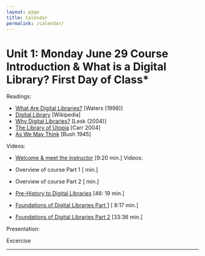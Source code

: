 ```yaml
---
layout: page
title: Calendar
permalink: /calendar/
---
```


# Unit 1: Monday June 29 Course Introduction & What is a Digital Library? **First Day of Class***

Readings:


-  [What Are Digital Libraries?](https://www.clir.org/1998/07/clir-issues-number-4/) [Waters (1998)]
- [Digital Library](https://en.wikipedia.org/wiki/Digital_library) [Wikipedia]
- [Why Digital Libraries?](http://www.lesk.com/mlesk/follett/follett.html) [Lesk (2004)] 
- [The Library of Utopia](https://www.technologyreview.com/2012/04/25/116142/the-library-of-utopia/) [Carr 2004]
- [As We May Think](http://www.theatlantic.com/magazine/archive/1945/07/as-we-may-think/303881/) [Bush 1945]


Videos:
- [Welcome &amp; meet the instructor](https://youtu.be/nn-g7YH5u9U) [9:20 min.]
Videos:   

- Overview of course Part 1 [ min.]
- Overview of course Part 2 [ min.]
- [Pre-History to Digital Libraries](https://www.youtube.com/watch?v=WlWawSnkUxI) [46: 19 min.]
- [Foundations of Digital Libraries Part 1](https://youtu.be/nexEnlECLV4) [ 8:17 min.]
- [Foundations of Digital Libraries Part 2](https://www.youtube.com/watch?v=J9J6w39nK7w) [33:36 min.]
<!-- - Homework 1 overview [3:50 min.] -->

Presentation:

Excercise

------------